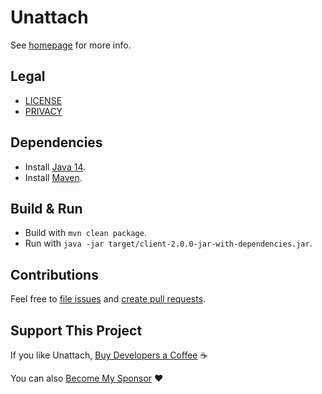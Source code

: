 Unattach
========

See [homepage](https://unattach.app/) for more info.

Legal
-------
* [LICENSE](LICENSE)
* [PRIVACY](PRIVACY)

Dependencies
------------
* Install [Java 14](https://www.oracle.com/java/technologies/javase-downloads.html).
* Install [Maven](https://maven.apache.org/download.cgi).

Build & Run
-----------
* Build with `mvn clean package`.
* Run with `java -jar target/client-2.0.0-jar-with-dependencies.jar`.

Contributions
-------------
Feel free to
[file issues](https://help.github.com/en/articles/creating-an-issue) and
[create pull requests](https://help.github.com/en/articles/creating-a-pull-request).

Support This Project
--------------------
If you like Unattach,
[Buy Developers a Coffee](https://unattach.app/?action=buy_coffee&coffee_type=Coffee&coffee_price=0) ☕

You can also [Become My Sponsor](https://github.com/sponsors/rokstrnisa) ❤️
